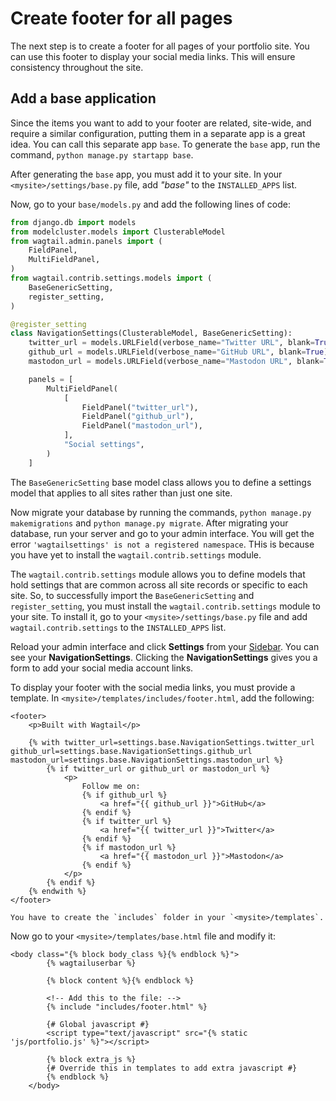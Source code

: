# Create footer for all pages
The next step is to create a footer for all pages of your portfolio site. You can use this footer to display your social media links. This will ensure consistency throughout the site.

## Add a base application
<!-- 
Ask Thibaud:
The reason for creating the base app;
Apart from readability, is there any special reason why this is in parentheses?
-->
Since the items you want to add to your footer are related, site-wide, and require a similar configuration, putting them in a separate app is a great idea. You can call this separate app `base`. To generate the `base` app, run the command, `python manage.py startapp base`.

After generating the `base` app, you must add it to your site. In your `<mysite>/settings/base.py` file, add _"base"_ to the `INSTALLED_APPS` list.

Now, go to your `base/models.py` and add the following lines of code:

```python
from django.db import models
from modelcluster.models import ClusterableModel
from wagtail.admin.panels import (
    FieldPanel,
    MultiFieldPanel,
)
from wagtail.contrib.settings.models import (
    BaseGenericSetting,
    register_setting,
)

@register_setting
class NavigationSettings(ClusterableModel, BaseGenericSetting):
    twitter_url = models.URLField(verbose_name="Twitter URL", blank=True)
    github_url = models.URLField(verbose_name="GitHub URL", blank=True)
    mastodon_url = models.URLField(verbose_name="Mastodon URL", blank=True)

    panels = [
        MultiFieldPanel(
            [
                FieldPanel("twitter_url"),
                FieldPanel("github_url"),
                FieldPanel("mastodon_url"),
            ],
            "Social settings",
        )
    ]
```

<!-- Ask Thibaud for resources explaining `from modelcluster.models import ClusterableModel` 

Ask Thibaud if there is any special reason for using parentheses to import modules apart from readability.
-->

The `BaseGenericSetting` base model class allows you to define a settings model that applies to all sites rather than just one site.

Now migrate your database by running the commands, `python manage.py makemigrations` and `python manage.py migrate`. After migrating your database, run your server and go to your admin interface. You will get the error `'wagtailsettings' is not a registered namespace`. THis is because you have yet to install the `wagtail.contrib.settings` module.

The `wagtail.contrib.settings` module allows you to define models that hold settings that are common across all site records or specific to each site. So, to successfully import the `BaseGenericSetting` and `register_setting`, you must install the `wagtail.contrib.settings` module to your site. To install it, go to your `<mysite>/settings/base.py` file and add `wagtail.contrib.settings` to the `INSTALLED_APPS` list.

Reload your admin interface and click **Settings** from your [Sidebar](https://guide.wagtail.org/en-latest/how-to-guides/find-your-way-around/#the-sidebar). You can see your **NavigationSettings**. Clicking the **NavigationSettings** gives you a form to add your social media account links.

To display your footer with the social media links, you must provide a template. In `<mysite>/templates/includes/footer.html`, add the following:
```html+django
<footer>
    <p>Built with Wagtail</p>

    {% with twitter_url=settings.base.NavigationSettings.twitter_url github_url=settings.base.NavigationSettings.github_url mastodon_url=settings.base.NavigationSettings.mastodon_url %}
        {% if twitter_url or github_url or mastodon_url %}
            <p>
                Follow me on:
                {% if github_url %}
                    <a href="{{ github_url }}">GitHub</a>
                {% endif %}
                {% if twitter_url %}
                    <a href="{{ twitter_url }}">Twitter</a>
                {% endif %}
                {% if mastodon_url %}
                    <a href="{{ mastodon_url }}">Mastodon</a>
                {% endif %}
            </p>
        {% endif %}
    {% endwith %}
</footer>
```

```Note
You have to create the `includes` folder in your `<mysite>/templates`.
```

Now go to your `<mysite>/templates/base.html` file and modify it:

```
<body class="{% block body_class %}{% endblock %}">
        {% wagtailuserbar %}

        {% block content %}{% endblock %}

        <!-- Add this to the file: -->
        {% include "includes/footer.html" %}

        {# Global javascript #}
        <script type="text/javascript" src="{% static 'js/portfolio.js' %}"></script>

        {% block extra_js %}
        {# Override this in templates to add extra javascript #}
        {% endblock %}
    </body>
```

<!-- 
Ask Thibaud for the differences between "all site records" as used in `wagtail.contrib.settings` and "all sites" as used in `BaseGenericSetting`.
https://docs.wagtail.org/en/stable/reference/contrib/settings.html#settings
https://docs.wagtail.org/en/stable/releases/4.0.html#global-settings-models
 -->

 <!-- 
 After completing the steps in https://github.com/thibaudcolas/your-wagtail-portfolio/commit/b8f417e, the footer text and footer links are not displayed. Ask Thibaud the reason for this. Note that it is vital for our users to see the result of a significant feature that was implemented in the tutorial. For instance, the Create footer for all pages tutorial should end with the users having a footer on their homepage and the footer links showing. 
 -->